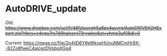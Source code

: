 # AutoDRIVE_update


Old:
~~https://www.dropbox.com/scl/fi/48fzluvegh5a8pv4avvrq/AutoDRIVEH2HExport.zip?rlkey=c4ygu7m746halxsrn73rywlov&st=yhmp3uf0&dl=0~~

Current: https://mega.nz/file/2p4jiD6Y#eWkypHUnuNMCmHr8X--82Zo8fweC4aicezDVpbpXGq4
